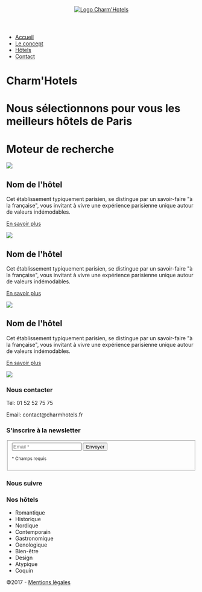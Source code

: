 <!DOCTYPE html>
<html lang="fr">
<head>
	<meta charset="utf-8">
	<META NAME="ROBOTS" CONTENT="NOINDEX, NOFOLLOW">
	<meta name="viewport" content="width=device-width, initial-scale=1.0">
	<title>Charm'Hotels, sélection des meilleurs hotels de Paris</title>
	<meta name="description" content="Charm'Hotels, les meilleurs et les plus beaux hotels de charme, romantiques à Paris">
    </head>
<body>
	<div id="header">
		<div class="wrap table">
			<header class="cell logo">
					<a href="index.html">
						<img src="img/charm_hotels.png" alt="Logo Charm'Hotels">
					</a>			
			</header>
			<nav class="menu cell txt-left v-middle">
				<ul>
					<li><a class="current" href="index.html" title="Retour à la page d'accueil">Accueil</a></li><!-- White Space
					--><li><a href="concept.html">Le concept</a></li><!--
					--><li><a href="les-associations-solidaires.html">Hôtels</a></li><!--
					--><li><a href="les-artistes-solidaires.html">Contact</a></li>
				</ul>
			</nav>
		</div><!-- fin div wrap -->
	</div><!-- fin div header -->
	<main>
		<article class="banner-full">
		</article>
		<div class="wrap">
			<div class="grid mbs">
				<h1 class="col-m-12 col-t-12 col-d-12 txt-center">Charm'Hotels</h1>
				<h1 class="col-m-12 col-t-12 col-d-12 txt-center h2-like">Nous sélectionnons pour vous les meilleurs hôtels de Paris</h1>		
			</div>
		</div>					
		<div class="bg-light">
			<div class="wrap">	
				<div class="grid">
					<h1 class="col-m-12 col-t-12 col-d-12 mts mbn">Moteur de recherche</h1>		
				</div>
			</div>
		</div>
		<div class="wrap">						
			<div class="grid">
				<article>
					<div class="col-m-12 col-t-12 col-d-4 mtl">
					<img src="img/abbaye_st_germain.jpg">
					<h2 class="txt-center">Nom de l'hôtel</h2>
					<p>Cet établissement typiquement parisien, se distingue par un savoir-faire "à la française", vous invitant à vivre une expérience parisienne unique autour de valeurs indémodables.</p>
					<p><a class="btn btn-center" href="#">En savoir plus</a></p>
					</div>
					<div class="col-m-12 col-t-12 col-d-4 mtl">
					<img src="img/abbaye_st_germain.jpg">
					<h2 class="txt-center">Nom de l'hôtel</h2>
					<p>Cet établissement typiquement parisien, se distingue par un savoir-faire "à la française", vous invitant à vivre une expérience parisienne unique autour de valeurs indémodables.</p>
					<p><a class="btn btn-center" href="#">En savoir plus</a></p>
					</div>
					<div class="col-m-12 col-t-12 col-d-4 mtl">
					<img src="img/abbaye_st_germain.jpg">					
					<h2 class="txt-center">Nom de l'hôtel</h2>
					<p>Cet établissement typiquement parisien, se distingue par un savoir-faire "à la française", vous invitant à vivre une expérience parisienne unique autour de valeurs indémodables.</p>
					<p><a class="btn btn-center" href="#">En savoir plus</a></p>
					</div>				
				</article>			
			</div>	
		</div>				
	</main>
	<footer class="mtl mbs">
		<div class="wrap-footer">
			<a href="#"><i class="fa fa-angle-double-up fa-2x white fa-center" aria-hidden="true"></i></a>
			<div class="grid">
				<article class="col-m-12 col-t-6 col-d-4">
					<img class="btn-small" src="img/charm_hotels_white.png">
					<h3 class="white">Nous contacter</h3>
					<p>Tél: 01 52 52 75 75</p>
					<p>Email: contact@charmhotels.fr</p>
				</article>
				<article class="col-m-12 col-t-6 col-d-4">
				<h3 class="white">S'inscrire à la newsletter</h3>
						<fieldset>
							<form>
								<input id="email" type="text" name="email" placeholder="Email *" required>
								<input class="btn btn-white" type="submit" value="Envoyer">
								<p><small>* Champs requis</small></p>
							</form>	
						</fieldset>	
						<h3 class="white">Nous suivre</h3>
						<a href="#"><i class="fa fa-facebook fa-2x white mas" aria-hidden="true"></i></a>
						<a href="#"><i class="fa fa-twitter fa-2x white mas" aria-hidden="true"></i></a>
						<a href="#"><i class="fa fa-pinterest-p fa-2x white mas" aria-hidden="true"></i></a>
				</article>
				<article class="col-m-12 col-t-6 col-d-4">
					<h3 class="white">Nos hôtels</h3>
					<ul>
						<li>Romantique</li>
						<li>Historique</li>
						<li>Nordique</li>
						<li>Contemporain</li>
						<li>Gastronomique</li>
						<li>Oenologique</li>
						<li>Bien-être</li>
						<li>Design</li>
						<li>Atypique</li>
						<li>Coquin</li>
					</ul>
				</article>
			</div>
			<p class="mts">&copy;2017 - <a href="#">Mentions légales</a></p>
		</div>		
	</footer>
<script src="js/jquery-2.2.4.min.js"></script>
<script src="js/app.js"></script>
</body>
</html>

